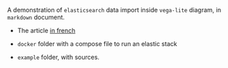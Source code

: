 A demonstration of `elasticsearch` data import inside `vega-lite` diagram, in `markdown` document.

* The article [in french](article/article.md)

* `docker` folder with a compose file to run an elastic stack

* `example` folder, with sources.
